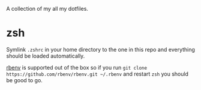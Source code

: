 A collection of my all my dotfiles.

# zsh

Symlink `.zshrc` in your home directory to the one in this repo and everything should be loaded automatically.

[rbenv](https://github.com/rbenv/rbenv) is supported out of the box so if you run `git clone https://github.com/rbenv/rbenv.git ~/.rbenv` and restart `zsh` you should be good to go.